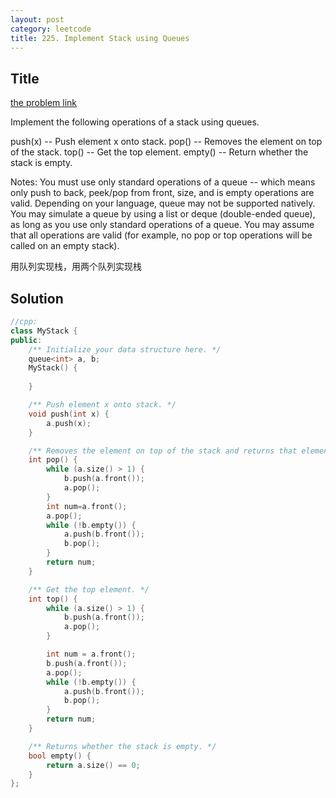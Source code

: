 ```yaml
---
layout: post
category: leetcode
title: 225. Implement Stack using Queues
---
```

## Title
[the problem link](https://leetcode.com/problems/implement-stack-using-queues/description/)

Implement the following operations of a stack using queues.

push(x) -- Push element x onto stack.
pop() -- Removes the element on top of the stack.
top() -- Get the top element.
empty() -- Return whether the stack is empty.

Notes:
You must use only standard operations of a queue -- which means only push to back, peek/pop from front, size, and is empty operations are valid.
Depending on your language, queue may not be supported natively. You may simulate a queue by using a list or deque (double-ended queue), as long as you use only standard operations of a queue.
You may assume that all operations are valid (for example, no pop or top operations will be called on an empty stack).

用队列实现栈，用两个队列实现栈

## Solution
```c++
//cpp:
class MyStack {
public:
	/** Initialize your data structure here. */
	queue<int> a, b;
	MyStack() {
		
	}

	/** Push element x onto stack. */
	void push(int x) {
		a.push(x);
	}

	/** Removes the element on top of the stack and returns that element. */
	int pop() {
		while (a.size() > 1) {
			b.push(a.front());
			a.pop();
		}
        int num=a.front();
		a.pop();
		while (!b.empty()) {
			a.push(b.front());
			b.pop();
		}
        return num;
	}

	/** Get the top element. */
	int top() {
		while (a.size() > 1) {
			b.push(a.front());
			a.pop();
		}

		int num = a.front();
		b.push(a.front());
        a.pop();
		while (!b.empty()) {
			a.push(b.front());
			b.pop();
		}
		return num;
	}

	/** Returns whether the stack is empty. */
	bool empty() {
		return a.size() == 0;
	}
};
```
